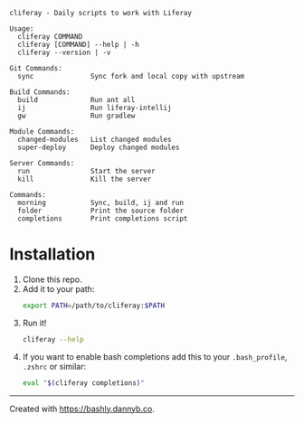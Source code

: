 ```
cliferay - Daily scripts to work with Liferay

Usage:
  cliferay COMMAND
  cliferay [COMMAND] --help | -h
  cliferay --version | -v

Git Commands:
  sync              Sync fork and local copy with upstream

Build Commands:
  build             Run ant all
  ij                Run liferay-intellij
  gw                Run gradlew

Module Commands:
  changed-modules   List changed modules
  super-deploy      Deploy changed modules

Server Commands:
  run               Start the server
  kill              Kill the server

Commands:
  morning           Sync, build, ij and run
  folder            Print the source folder
  completions       Print completions script
```

# Installation
1. Clone this repo.
2. Add it to your path:
    ```bash
    export PATH=/path/to/cliferay:$PATH
    ```
3. Run it!
    ```bash
    cliferay --help
    ```
4. If you want to enable bash completions add this to your `.bash_profile`, `.zshrc` or similar:
    ```bash
    eval "$(cliferay completions)"
    ```
----
Created with https://bashly.dannyb.co.